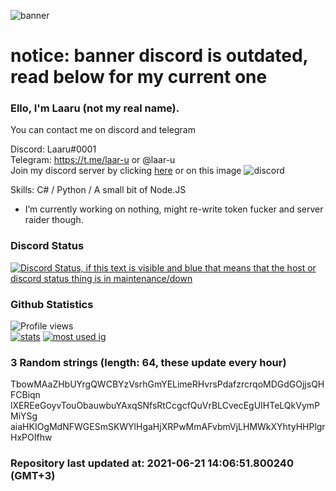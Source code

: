 
![banner](https://raw.githubusercontent.com/stop-bark/stop-bark/master/banner4.png)
# notice: banner discord is outdated, read below for my current one


### Ello, I'm Laaru (not my real name).

You can contact me on discord and telegram  

Discord: Laaru#0001  
Telegram: https://t.me/laar-u or @laar-u  
Join my discord server by clicking [here](https://discord.gg/invite/monk) or on this image ![discord](https://discord.com/api/guilds/848458923136122901/embed.png)

Skills: C# / Python / A small bit of Node.JS  

- I’m currently working on nothing, might re-write token fucker and server raider though.

### Discord Status
[![Discord Status, if this text is visible and blue that means that the host or discord status thing is in maintenance/down](https://discord.c99.nl/widget/theme-4/739824148267925565.png)](https://discord.c99.nl/)

### Github Statistics
![Profile views](https://komarev.com/ghpvc/?username=Laar-u) <br> [![stats](https://github-readme-stats.vercel.app/api?username=Laar-u&show_icons=true&theme=synthwave)](https://github.com/anuraghazra/github-readme-stats) [![most used ig](https://github-readme-stats.vercel.app/api/top-langs/?username=Laar-u&layout=compact&theme=synthwave&show_icons=true&langs_count=10)]((https://github.com/anuraghazra/github-readme-stats))

### 3 Random strings (length: 64, these update every hour)
TbowMAaZHbUYrgQWCBYzVsrhGmYELimeRHvrsPdafzrcrqoMDGdGOjjsQHFCBiqn
lXEREeGoyvTouObauwbuYAxqSNfsRtCcgcfQuVrBLCvecEgUIHTeLQkVymPMiYSg
aiaHKIOgMdNFWGESmSKWYlHgaHjXRPwMmAFvbmVjLHMWkXYhtyHHPlgrHxPOIfhw

### Repository last updated at: 2021-06-21 14:06:51.800240 (GMT+3)
